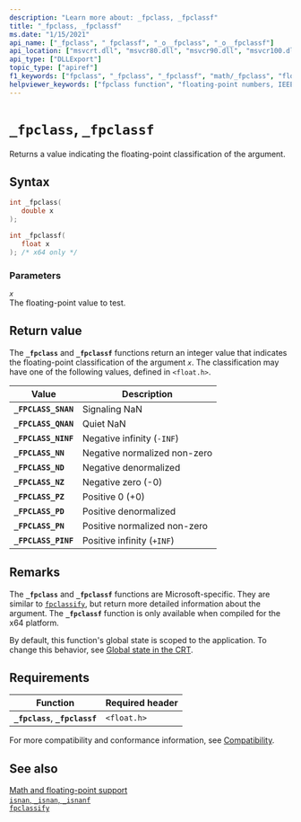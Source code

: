 ```yaml
---
description: "Learn more about: _fpclass, _fpclassf"
title: "_fpclass, _fpclassf"
ms.date: "1/15/2021"
api_name: ["_fpclass", "_fpclassf", "_o__fpclass", "_o__fpclassf"]
api_location: ["msvcrt.dll", "msvcr80.dll", "msvcr90.dll", "msvcr100.dll", "msvcr100_clr0400.dll", "msvcr110.dll", "msvcr110_clr0400.dll", "msvcr120.dll", "msvcr120_clr0400.dll", "ucrtbase.dll", "api-ms-win-crt-math-l1-1-0.dll", "api-ms-win-crt-private-l1-1-0.dll"]
api_type: ["DLLExport"]
topic_type: ["apiref"]
f1_keywords: ["fpclass", "_fpclass", "_fpclassf", "math/_fpclass", "float/_fpclass", "math/_fpclassf"]
helpviewer_keywords: ["fpclass function", "floating-point numbers, IEEE representation", "_fpclass function", "_fpclassf function"]
---
```

# `_fpclass`, `_fpclassf`

Returns a value indicating the floating-point classification of the argument.

## Syntax

```C
int _fpclass(
   double x
);

int _fpclassf(
   float x
); /* x64 only */
```

### Parameters

*`x`*\
The floating-point value to test.

## Return value

The **`_fpclass`** and **`_fpclassf`** functions return an integer value that indicates the floating-point classification of the argument *`x`*. The classification may have one of the following values, defined in `<float.h>`.

|Value|Description|
|-----------|-----------------|
|**`_FPCLASS_SNAN`**|Signaling NaN|
|**`_FPCLASS_QNAN`**|Quiet NaN|
|**`_FPCLASS_NINF`**|Negative infinity (`-INF`)|
|**`_FPCLASS_NN`**|Negative normalized non-zero|
|**`_FPCLASS_ND`**|Negative denormalized|
|**`_FPCLASS_NZ`**|Negative zero (-0)|
|**`_FPCLASS_PZ`**|Positive 0 (+0)|
|**`_FPCLASS_PD`**|Positive denormalized|
|**`_FPCLASS_PN`**|Positive normalized non-zero|
|**`_FPCLASS_PINF`**|Positive infinity (`+INF`)|

## Remarks

The **`_fpclass`** and **`_fpclassf`** functions are Microsoft-specific. They are similar to [`fpclassify`](fpclassify.md), but return more detailed information about the argument. The **`_fpclassf`** function is only available when compiled for the x64 platform.

By default, this function's global state is scoped to the application. To change this behavior, see [Global state in the CRT](../global-state.md).

## Requirements

|Function|Required header|
|--------------|---------------------|
|**`_fpclass`**, **`_fpclassf`**|`<float.h>`|

For more compatibility and conformance information, see [Compatibility](../compatibility.md).

## See also

[Math and floating-point support](../floating-point-support.md)\
[`isnan`, `_isnan`, `_isnanf`](isnan-isnan-isnanf.md)\
[`fpclassify`](fpclassify.md)
